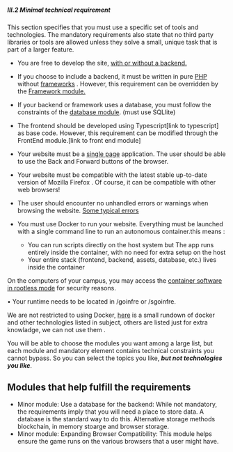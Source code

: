 ##### III.2 Minimal technical requirement

This section specifies that you must use a specific set of tools and technologies.
The mandatory requirements also state that no third party libraries or tools are allowed
unless they solve a small, unique task that is part of a larger feature.

- You are free to develop the site, [with or without a backend.](with_without_backend.md)

- If you choose to include a backend, it must be written in pure <a href="Definitions.md#php " title=" general-purpose scripting language geared towards web development">PHP</a>  without <a href="Definitions.md#frameworks " title=" used by software developers to implement the standard structure of application software">frameworks</a>
. However, this requirement can be overridden by the [Framework
module.](web_modules.md)

- If your backend or framework uses a database, you must follow the constraints
of the  <a href="web_modules.md#minor-module-use-a-database-for-the-backend--and-more" title=" this will take you to databse module">database module</a>. (must use SQLlite)



- The frontend should be developed using Typescript[link to typescript] as base code. However, this
requirement can be modified through the FrontEnd module.[link to front end module]

- Your website must be a [single page](https://en.wikipedia.org/wiki/Single-page_application) application. The user should be able to use the Back and Forward buttons of the browser.

- Your website must be compatible with the latest stable up-to-date version of
Mozilla Firefox . Of course, it can be compatible with other web browsers!

- The user should encounter no unhandled errors or warnings when browsing the
website. [Some typical errors](browsing_errors.md)

- You must use Docker to run your website. Everything must be launched with a
single command line to run an autonomous container.this means :
  - You can run scripts directly on the host system but The app runs entirely inside the container, with no need for extra setup on the host
  - Your entire stack (frontend, backend, assets, database, etc.) lives inside the container

On the computers of your campus, you may access the [container
software in rootless mode](choosing_rootles.md) for security reasons.

• Your runtime needs to be located in /goinfre or /sgoinfre.

We are not restricted to using Docker, [here](container_technologies.md) is a small rundown of docker and other technologies listed in subject, others are listed just for extra knowladge, we can not use them .

 You will be able to choose the modules you want among a large list, but each module and mandatory element contains technical constraints you cannot bypass. So you can select the topics you like, ***but not technologies you like***.

## Modules that help fulfill the requirements
- Minor module: Use a database for the backend: While not mandatory, the requirements imply that you will need a place to store data. A database is the standard way to do this. Alternative storage methods blockchain, in memory stoarge and browser storage. 
- Minor module: Expanding Browser Compatibility: This module helps ensure the game runs on the various browsers that a user might have.


